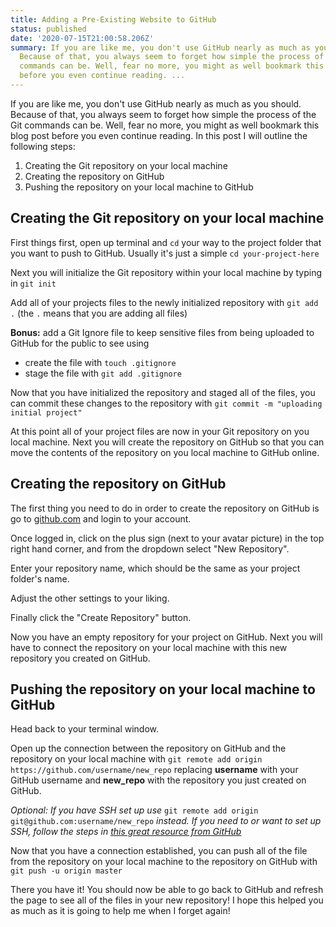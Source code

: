 ```yaml
---
title: Adding a Pre-Existing Website to GitHub
status: published
date: '2020-07-15T21:00:58.206Z'
summary: If you are like me, you don't use GitHub nearly as much as you should.
  Because of that, you always seem to forget how simple the process of the Git
  commands can be. Well, fear no more, you might as well bookmark this blog post
  before you even continue reading. ...
---
```

If you are like me, you don't use GitHub nearly as much as you should. Because of that, you always seem to forget how simple the process of the Git commands can be. Well, fear no more, you might as well bookmark this blog post before you even continue reading. In this post I will outline the following steps:

1. Creating the Git repository on your local machine
2. Creating the repository on GitHub
3. Pushing the repository on your local machine to GitHub

## Creating the Git repository on your local machine

First things first, open up terminal and `cd` your way to the project folder that you want to push to GitHub. Usually it's just a simple `cd your-project-here` 

Next you will initialize the Git repository within your local machine by typing in `git init`

Add all of your projects files to the newly initialized repository with `git add .` (the `.` means that you are adding all files)

**Bonus:** add a Git Ignore file to keep sensitive files from being uploaded to GitHub for the public to see using

* create the file with `touch .gitignore`
* stage the file with `git add .gitignore`

Now that you have initialized the repository and staged all of the files, you can commit these changes to the repository with `git commit -m "uploading initial project"`

At this point all of your project files are now in your Git repository on you local machine. Next you will create the repository on GitHub so that you can move the contents of the repository on you local machine to GitHub online.

## Creating the repository on GitHub

The first thing you need to do in order to create the repository on GitHub is go to [github.com](https://github.com) and login to your account.

Once logged in, click on the plus sign (next to your avatar picture) in the top right hand corner, and from the dropdown select "New Repository".

Enter your repository name, which should be the same as your project folder's name.

Adjust the other settings to your liking.

Finally click the "Create Repository" button.

Now you have an empty repository for your project on GitHub. Next you will have to connect the repository on your local machine with this new repository you created on GitHub.

## Pushing the repository on your local machine to GitHub

Head back to your terminal window.

Open up the connection between the repository on GitHub and the repository on your local machine with `git remote add origin https://github.com/username/new_repo` replacing **username** with your GitHub username and **new_repo** with the repository you just created on GitHub.

*Optional: If you have SSH set up use* `git remote add origin git@github.com:username/new_repo` *instead. If you need to or want to set up SSH, follow the steps in [this great resource from GitHub](https://docs.github.com/en/github/authenticating-to-github/checking-for-existing-ssh-keys)*

Now that you have a connection established, you can push all of the file from the repository on your local machine to the repository on GitHub with `git push -u origin master`

There you have it! You should now be able to go back to GitHub and refresh the page to see all of the files in your new repository! I hope this helped you as much as it is going to help me when I forget again!
